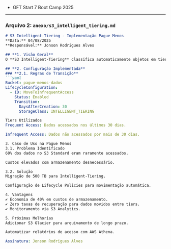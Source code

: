 * GFT Start 7 Boot Camp 2025

---

### **Arquivo 2: `anexo/s3_intelligent_tiering.md`**
```markdown
# S3 Intelligent-Tiering - Implementação Pague Menos  
**Data:** 04/08/2025  
**Responsável:** Jonson Rodrigues Alves  

## **1. Visão Geral**  
O **S3 Intelligent-Tiering** classifica automaticamente objetos em tiers de armazenamento (frequente/infrequente) para reduzir custos sem perda de acesso.  

## **2. Configuração Implementada**  
### **2.1. Regras de Transição**  
```yaml
Bucket: pague-menos-dados
LifecycleConfiguration:
  - ID: MoveToInfrequentAccess
    Status: Enabled
    Transition:
      DaysAfterCreation: 30
      StorageClass: INTELLIGENT_TIERING

Tiers Utilizados
Frequent Access: Dados acessados nos últimos 30 dias.

Infrequent Access: Dados não acessados por mais de 30 dias.

3. Caso de Uso na Pague Menos
3.1. Problema Identificado
60% dos dados no S3 Standard eram raramente acessados.

Custos elevados com armazenamento desnecessário.

3.2. Solução
Migração de 500 TB para Intelligent-Tiering.

Configuração de Lifecycle Policies para movimentação automática.

4. Vantagens
✔ Economia de 40% em custos de armazenamento.
✔ Zero taxas de recuperação para dados movidos entre tiers.
✔ Monitoramento via S3 Analytics.

5. Próximas Melhorias
Adicionar S3 Glacier para arquivamento de longo prazo.

Automatizar relatórios de acesso com AWS Athena.

Assinatura: Jonson Rodrigues Alves